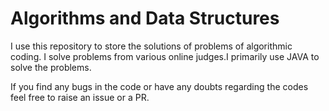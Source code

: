 # Algorithms and Data Structures
I use this repository to store the solutions of problems of algorithmic coding. I solve problems from various online judges.I primarily use JAVA to solve the problems.

If you find any bugs in the code or have any doubts regarding the codes feel free to raise an issue or a PR.
